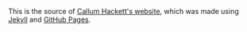 This is the source of [Callum Hackett's website](https://callumhackett.github.io/), which was made using [Jekyll](https://jekyllrb.com/) and [GitHub Pages](https://docs.github.com/en/pages).